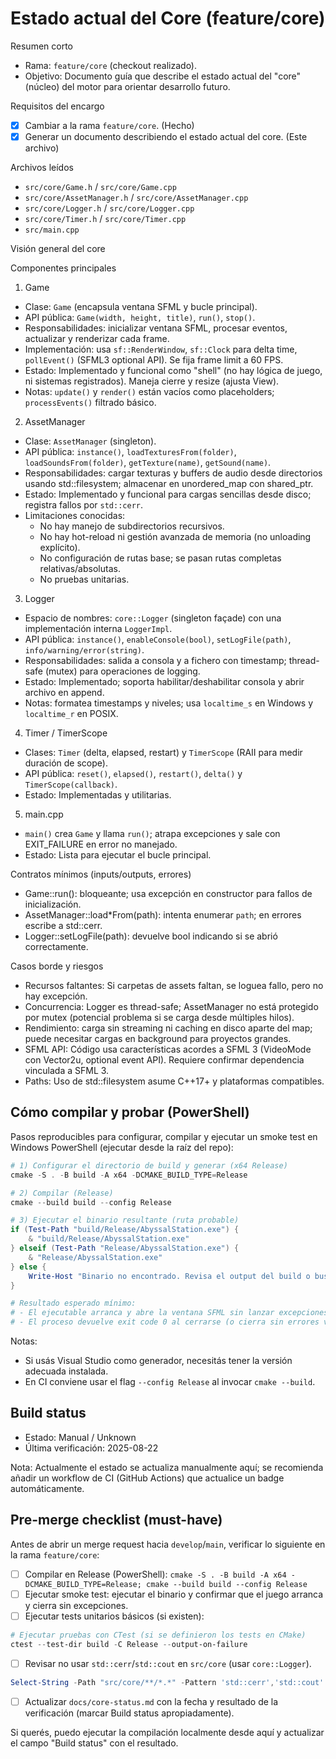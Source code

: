 # Estado actual del Core (feature/core)

Resumen corto
- Rama: `feature/core` (checkout realizado).
- Objetivo: Documento guía que describe el estado actual del "core" (núcleo) del motor para orientar desarrollo futuro.

Requisitos del encargo
- [x] Cambiar a la rama `feature/core`. (Hecho)
- [x] Generar un documento describiendo el estado actual del core. (Este archivo)

Archivos leídos
- `src/core/Game.h` / `src/core/Game.cpp`
- `src/core/AssetManager.h` / `src/core/AssetManager.cpp`
- `src/core/Logger.h` / `src/core/Logger.cpp`
- `src/core/Timer.h` / `src/core/Timer.cpp`
- `src/main.cpp`

Visión general del core

Componentes principales

1) Game
- Clase: `Game` (encapsula ventana SFML y bucle principal).
- API pública: `Game(width, height, title)`, `run()`, `stop()`.
- Responsabilidades: inicializar ventana SFML, procesar eventos, actualizar y renderizar cada frame.
- Implementación: usa `sf::RenderWindow`, `sf::Clock` para delta time, `pollEvent()` (SFML3 optional API). Se fija frame limit a 60 FPS.
- Estado: Implementado y funcional como "shell" (no hay lógica de juego, ni sistemas registrados). Maneja cierre y resize (ajusta View).
- Notas: `update()` y `render()` están vacíos como placeholders; `processEvents()` filtrado básico.

2) AssetManager
- Clase: `AssetManager` (singleton).
- API pública: `instance()`, `loadTexturesFrom(folder)`, `loadSoundsFrom(folder)`, `getTexture(name)`, `getSound(name)`.
- Responsabilidades: cargar texturas y buffers de audio desde directorios usando std::filesystem; almacenar en unordered_map con shared_ptr.
- Estado: Implementado y funcional para cargas sencillas desde disco; registra fallos por `std::cerr`.
- Limitaciones conocidas:
  - No hay manejo de subdirectorios recursivos.
  - No hay hot-reload ni gestión avanzada de memoria (no unloading explícito).
  - No configuración de rutas base; se pasan rutas completas relativas/absolutas.
  - No pruebas unitarias.

3) Logger
- Espacio de nombres: `core::Logger` (singleton façade) con una implementación interna `LoggerImpl`.
- API pública: `instance()`, `enableConsole(bool)`, `setLogFile(path)`, `info/warning/error(string)`.
- Responsabilidades: salida a consola y a fichero con timestamp; thread-safe (mutex) para operaciones de logging.
- Estado: Implementado; soporta habilitar/deshabilitar consola y abrir archivo en append.
- Notas: formatea timestamps y niveles; usa `localtime_s` en Windows y `localtime_r` en POSIX.

4) Timer / TimerScope
- Clases: `Timer` (delta, elapsed, restart) y `TimerScope` (RAII para medir duración de scope).
- API pública: `reset()`, `elapsed()`, `restart()`, `delta()` y `TimerScope(callback)`.
- Estado: Implementadas y utilitarias.

5) main.cpp
- `main()` crea `Game` y llama `run()`; atrapa excepciones y sale con EXIT_FAILURE en error no manejado.
- Estado: Lista para ejecutar el bucle principal.

Contratos mínimos (inputs/outputs, errores)
- Game::run(): bloqueante; usa excepción en constructor para fallos de inicialización.
- AssetManager::load*From(path): intenta enumerar `path`; en errores escribe a std::cerr.
- Logger::setLogFile(path): devuelve bool indicando si se abrió correctamente.

Casos borde y riesgos
- Recursos faltantes: Si carpetas de assets faltan, se loguea fallo, pero no hay excepción.
- Concurrencia: Logger es thread-safe; AssetManager no está protegido por mutex (potencial problema si se carga desde múltiples hilos).
- Rendimiento: carga sin streaming ni caching en disco aparte del map; puede necesitar cargas en background para proyectos grandes.
- SFML API: Código usa características acordes a SFML 3 (VideoMode con Vector2u, optional event API). Requiere confirmar dependencia vinculada a SFML 3.
- Paths: Uso de std::filesystem asume C++17+ y plataformas compatibles.

## Cómo compilar y probar (PowerShell)

Pasos reproducibles para configurar, compilar y ejecutar un smoke test en Windows PowerShell (ejecutar desde la raíz del repo):

```powershell
# 1) Configurar el directorio de build y generar (x64 Release)
cmake -S . -B build -A x64 -DCMAKE_BUILD_TYPE=Release

# 2) Compilar (Release)
cmake --build build --config Release

# 3) Ejecutar el binario resultante (ruta probable)
if (Test-Path "build/Release/AbyssalStation.exe") {
    & "build/Release/AbyssalStation.exe"
} elseif (Test-Path "Release/AbyssalStation.exe") {
    & "Release/AbyssalStation.exe"
} else {
    Write-Host "Binario no encontrado. Revisa el output del build o busca AbyssalStation.exe en la carpeta build/ o Release/."
}

# Resultado esperado mínimo:
# - El ejecutable arranca y abre la ventana SFML sin lanzar excepciones.
# - El proceso devuelve exit code 0 al cerrarse (o cierra sin errores visibles).
```

Notas:
- Si usás Visual Studio como generador, necesitás tener la versión adecuada instalada.
- En CI conviene usar el flag `--config Release` al invocar `cmake --build`.

## Build status

- Estado: Manual / Unknown
- Última verificación: 2025-08-22

Nota: Actualmente el estado se actualiza manualmente aquí; se recomienda añadir un workflow de CI (GitHub Actions) que actualice un badge automáticamente.

## Pre-merge checklist (must-have)

Antes de abrir un merge request hacia `develop`/`main`, verificar lo siguiente en la rama `feature/core`:

- [ ] Compilar en Release (PowerShell): `cmake -S . -B build -A x64 -DCMAKE_BUILD_TYPE=Release; cmake --build build --config Release`
- [ ] Ejecutar smoke test: ejecutar el binario y confirmar que el juego arranca y cierra sin excepciones.
- [ ] Ejecutar tests unitarios básicos (si existen):

```powershell
# Ejecutar pruebas con CTest (si se definieron los tests en CMake)
ctest --test-dir build -C Release --output-on-failure
```

- [ ] Revisar no usar `std::cerr`/`std::cout` en `src/core` (usar `core::Logger`).

```powershell
Select-String -Path "src/core/**/*.*" -Pattern 'std::cerr','std::cout' -SimpleMatch
```

- [ ] Actualizar `docs/core-status.md` con la fecha y resultado de la verificación (marcar Build status apropiadamente).

Si querés, puedo ejecutar la compilación localmente desde aquí y actualizar el campo "Build status" con el resultado.

